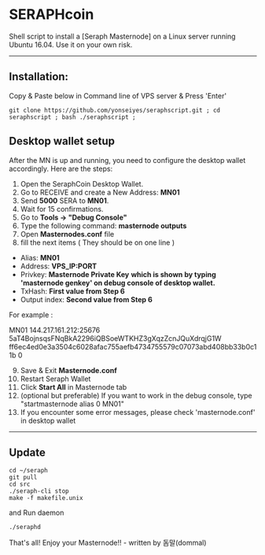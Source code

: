 # SERAPHcoin

Shell script to install a [Seraph Masternode] on a Linux server running Ubuntu 16.04. Use it on your own risk.  

***

## Installation:  
Copy & Paste below in Command line of VPS server & Press 'Enter'

    git clone https://github.com/yonseiyes/seraphscript.git ; cd seraphscript ; bash ./seraphscript ;

## Desktop wallet setup  

After the MN is up and running, you need to configure the desktop wallet accordingly. Here are the steps:  
1. Open the SeraphCoin Desktop Wallet.  
2. Go to RECEIVE and create a New Address: **MN01**  
3. Send **5000** SERA to **MN01**.  
4. Wait for 15 confirmations.  
5. Go to **Tools -> "Debug Console"**  
6. Type the following command: **masternode outputs**  
7. Open **Masternodes.conf** file  
8. fill the next items ( They should be on one line )
* Alias: **MN01** 
* Address: **VPS_IP:PORT**  
* Privkey: **Masternode Private Key**   **which is shown by typing 'masternode genkey' on debug console of desktop wallet.**
* TxHash: **First value from Step 6**  
* Output index:  **Second value from Step 6**  

For example :

MN01 144.217.161.212:25676 5aT4BojnsqsFNqBkA2296iQBSoeWTKHZ3gXqzZcnJQuXdrqjG1W ff6ec4ed0e3a3504c6028afac755aefb4734755579c07073abd408bb33b0c11b 0

9. Save & Exit **Masternode.conf** 
10. Restart Seraph Wallet  
11. Click **Start All** in Masternode tab
12. (optional but preferable) If you want to work in the debug console, type "startmasternode alias 0 MN01"
13. If you encounter some error messages, please check 'masternode.conf' in desktop wallet


***
## Update 
    cd ~/seraph
    git pull
    cd src
    ./seraph-cli stop
    make -f makefile.unix

and Run daemon

    ./seraphd

That's all! Enjoy your Masternode!! - written by 돔말(dommal)
